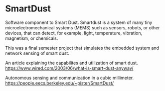 # SmartDust
Software component to Smart Dust. Smartdust is a system of many tiny microelectromechanical systems (MEMS) such as sensors, robots, or other devices, that can detect, for example, light, temperature, vibration, magnetism, or chemicals. 

This was a final semester project that simulates the embedded system and network sensing of smart dust.

An article explaining the capabilites and utilization of smart dust. 
https://www.wired.com/2003/06/what-is-smart-dust-anyway/

Autonomous sensing and communication in a cubic millimeter.
https://people.eecs.berkeley.edu/~pister/SmartDust/

